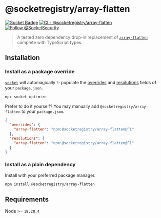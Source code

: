 # @socketregistry/array-flatten

[![Socket Badge](https://socket.dev/api/badge/npm/package/@socketregistry/array-flatten)](https://socket.dev/npm/package/@socketregistry/array-flatten)
[![CI - @socketregistry/array-flatten](https://github.com/SocketDev/socket-registry-js/actions/workflows/test.yml/badge.svg)](https://github.com/SocketDev/socket-registry-js/actions/workflows/test.yml)
[![Follow @SocketSecurity](https://img.shields.io/twitter/follow/SocketSecurity?style=social)](https://twitter.com/SocketSecurity)

> A tested zero dependency drop-in replacement of
> [`array-flatten`](https://socket.dev/npm/package/array-flatten) complete with
> TypeScript types.

## Installation

### Install as a package override

[`socket`](https://socket.dev/npm/package/socket) will automagically :sparkles:
populate the
[overrides](https://docs.npmjs.com/cli/v9/configuring-npm/package-json#overrides)
and [resolutions](https://yarnpkg.com/configuration/manifest#resolutions) fields
of your `package.json`.

```sh
npx socket optimize
```

Prefer to do it yourself? You may manually add `@socketregistry/array-flatten`
to your `package.json`.

```json
{
  "overrides": {
    "array-flatten": "npm:@socketregistry/array-flatten@^1"
  },
  "resolutions": {
    "array-flatten": "npm:@socketregistry/array-flatten@^1"
  }
}
```

### Install as a plain dependency

Install with your preferred package manager.

```sh
npm install @socketregistry/array-flatten
```

## Requirements

Node >= `18.20.4`
